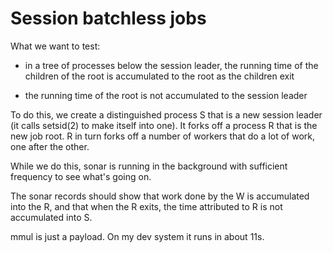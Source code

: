 # Session batchless jobs

What we want to test:

- in a tree of processes below the session leader, the running time of the children of the root is
  accumulated to the root as the children exit

- the running time of the root is not accumulated to the session leader

To do this, we create a distinguished process S that is a new session leader (it calls setsid(2) to
make itself into one).  It forks off a process R that is the new job root.  R in turn forks off a
number of workers that do a lot of work, one after the other.

While we do this, sonar is running in the background with sufficient frequency to see what's going on.

The sonar records should show that work done by the W is accumulated into the R, and that when the R
exits, the time attributed to R is not accumulated into S.


mmul is just a payload.  On my dev system it runs in about 11s.

